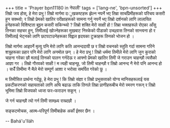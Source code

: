 +++
title = 'Prayer bpn11180 in नेपाली'
tags = ['lang-ne', 'bpn-unsorted']
+++
तिम्रो जय होस्, हे मेरा प्रभु ! तिम्रो मार्गमा दःुखकष्टहरू झेल्न नपर्ने भए तिम्रा साचाँप्रेमीहरूको परिचय कसरी हुन सक्थ्यो; र तिम्रो प्रेमको खातिर परीक्षाहरूको सामना गर्नु नपर्ने भए तिम्रो दर्शनको लागि लालायित हुनेहरूको विशिष्टता बुझ्न कसरी सकिन्थ्यो ? तिम्रो शक्ति मेरो साक्षी हो ! तिम्रा भक्तहरूले रोएका आँसु तिनका सहचर हुन्, तिमीलाई खोज्नेहरूका मुखबाट निस्केको पीडाको उच्छ्वास तिनको सान्त्वना हो र तिमीलाई भेट्नको लागि छटपटाउनेहरूका विह्वल हृदयका टुक्राहरू तिनको भोजन हो । 

तिम्रो मार्गमा आइपर्ने मृत्यु पनि मेरो लागि कति आनन्ददायी छ र तिम्रो वचनको स्तुति गर्दा सामना गरिने शत्रुहरूका प्रहार पनि मेरो लागि अनमोल छन् । हे मेरा प्रभु !
तिम्रो धर्ममा तिमीले मेरो लागि जुन कुराको चाहना गरेका छौ मलाई  तिनको पालन गर्नदेऊ र आफ्नो प्रेमको खातिर तिमी जे गराउन चाहन्छौ त्यसैको आज्ञा गर । तिम्रो गौरवको साक्षी ! म त्यही चाहन्छु, जो तिमी चाहन्छौ र तिम्रो आनन्द नै मेरो पनि आनन्द हो  । सधैँ तिमीमा नै मैले मेरो सम्पूर्ण आशा र भरोसा समर्पित गरेको छु । 

म तिमीसित प्रार्थना गर्दछु, हे मेरा प्रभु ! कि तिम्रो संज्ञा र तिम्रो प्रभुसत्ताको योग्य मानिसहरूलाई यस प्रकटीकरणको सहायताको लागि अघि बढाऊ ताकि तिनले तिम्रा प्राणीहरूबीच मेरो स्मरण गरून् र तिम्रो भूमिमा तिम्रो विजयको ध्वजा फर–फराउन सकून् । 

जे गर्न चाहन्छौ त्यो गर्न तिमी सामथ्र्य राख्दछौ । 

सङ्कटमोचक, आत्म–परिपूर्ण तिमीबाहेक अर्को ईश्वर छैन ।

-- Bahá'u'lláh
